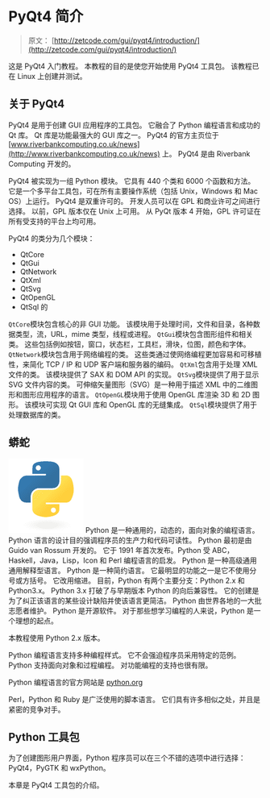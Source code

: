 # PyQt4 简介

> 原文： [http://zetcode.com/gui/pyqt4/introduction/](http://zetcode.com/gui/pyqt4/introduction/)

这是 PyQt4 入门教程。 本教程的目的是使您开始使用 PyQt4 工具包。 该教程已在 Linux 上创建并测试。

## 关于 PyQt4

PyQt4 是用于创建 GUI 应用程序的工具包。 它融合了 Python 编程语言和成功的 Qt 库。 Qt 库是功能最强大的 GUI 库之一。 PyQt4 的官方主页位于 [www.riverbankcomputing.co.uk/news](http://www.riverbankcomputing.co.uk/news) 上。 PyQt4 是由 Riverbank Computing 开发的。

PyQt4 被实现为一组 Python 模块。 它具有 440 个类和 6000 个函数和方法。 它是一个多平台工具包，可在所有主要操作系统（包括 Unix，Windows 和 Mac OS）上运行。 PyQt4 是双重许可的。 开发人员可以在 GPL 和商业许可之间进行选择。 以前，GPL 版本仅在 Unix 上可用。 从 PyQt 版本 4 开始，GPL 许可证在所有受支持的平台上均可用。

PyQt4 的类分为几个模块：

*   QtCore
*   QtGui
*   QtNetwork
*   QtXml
*   QtSvg
*   QtOpenGL
*   QtSql 的

`QtCore`模块包含核心的非 GUI 功能。 该模块用于处理时间，文件和目录，各种数据类型，流，URL，mime 类型，线程或进程。 `QtGui`模块包含图形组件和相关类。 这些包括例如按钮，窗口，状态栏，工具栏，滑块，位图，颜色和字体。 `QtNetwork`模块包含用于网络编程的类。 这些类通过使网络编程更加容易和可移植性，来简化 TCP / IP 和 UDP 客户端和服务器的编码。 `QtXml`包含用于处理 XML 文件的类。 该模块提供了 SAX 和 DOM API 的实现。 `QtSvg`模块提供了用于显示 SVG 文件内容的类。 可伸缩矢量图形（SVG）是一种用于描述 XML 中的二维图形和图形应用程序的语言。 `QtOpenGL`模块用于使用 OpenGL 库渲染 3D 和 2D 图形。 该模块可实现 Qt GUI 库和 OpenGL 库的无缝集成。 `QtSql`模块提供了用于处理数据库的类。

## 蟒蛇

![python logo](img/bcc161b3a545fd24eb44bc8a4bb5d41d.jpg) Python 是一种通用的，动态的，面向对象的编程语言。 Python 语言的设计目的强调程序员的生产力和代码可读性。 Python 最初是由 Guido van Rossum 开发的。 它于 1991 年首次发布。Python 受 ABC，Haskell，Java，Lisp，Icon 和 Perl 编程语言的启发。 Python 是一种高级通用通用解释型语言。 Python 是一种简约语言。 它最明显的功能之一是它不使用分号或方括号。 它改用缩进。 目前，Python 有两个主要分支：Python 2.x 和 Python3.x。 Python 3.x 打破了与早期版本 Python 的向后兼容性。 它的创建是为了纠正该语言的某些设计缺陷并使该语言更简洁。 Python 由世界各地的一大批志愿者维护。 Python 是开源软件。 对于那些想学习编程的人来说，Python 是一个理想的起点。

本教程使用 Python 2.x 版本。

Python 编程语言支持多种编程样式。 它不会强迫程序员采用特定的范例。 Python 支持面向对象和过程编程。 对功能编程的支持也很有限。

Python 编程语言的官方网站是 [python.org](http://python.org)

Perl，Python 和 Ruby 是广泛使用的脚本语言。 它们具有许多相似之处，并且是紧密的竞争对手。

## Python 工具包

为了创建图形用户界面，Python 程序员可以在三个不错的选项中进行选择：PyQt4，PyGTK 和 wxPython。

本章是 PyQt4 工具包的介绍。